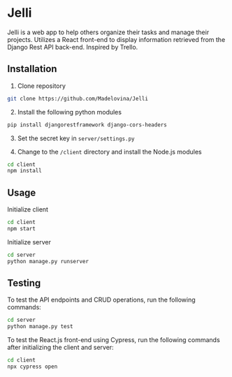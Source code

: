 # Jelli

Jelli is a web app to help others organize their tasks and manage their projects. Utilizes a React front-end to display information retrieved from the Django Rest API back-end. Inspired by Trello.

## Installation

1. Clone repository

```bash
git clone https://github.com/Madelovina/Jelli
```

2. Install the following python modules

```bash
pip install djangorestframework django-cors-headers
```

3. Set the secret key in `server/settings.py`

4. Change to the `/client` directory and install the Node.js modules

```bash
cd client
npm install
```

## Usage

Initialize client

```bash
cd client
npm start
```

Initialize server

```bash
cd server
python manage.py runserver
```

## Testing

To test the API endpoints and CRUD operations, run the following commands:

```bash
cd server
python manage.py test
```

To test the React.js front-end using Cypress, run the following commands after initializing the client and server:

```bash
cd client
npx cypress open
```
